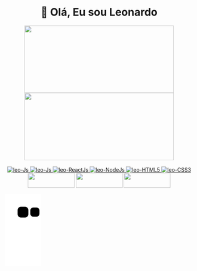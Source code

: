 <h1 align="center" >👋 Olá, Eu sou Leonardo </h1>
<div style='display' display='flex' align="center">
  <a href="https://github.com/LeoNzZ7" />
  <img align="center" height='180cm' width="400cm" 
       src='https://github-readme-stats.vercel.app/api?username=LeoNzZ7&show_icons=true&theme=tokyonight&count_private=true' />
  <img align="center" height='180cm' width="400cm" 
       src='https://github-readme-stats.vercel.app/api/top-langs/?username=LeoNzZ7&layout=compact&count_private=false&theme=tokyonight&count_private=true' />
</div>

<div style='display' display='inline-block' align="center"><br> 
  <img aling-item="center" width="50px" height="50px" alt="leo-Js" src="https://cdn.jsdelivr.net/gh/devicons/devicon/icons/javascript/javascript-original.svg"  />
  <img aling-item="center" width="50px" height="50px" alt="leo-Js" src="https://cdn.jsdelivr.net/gh/devicons/devicon/icons/typescript/typescript-original.svg" />
  <img aling-item="center" width="50px" height="50px" alt="leo-ReactJs" src="https://cdn.jsdelivr.net/gh/devicons/devicon/icons/react/react-original-wordmark.svg" />
  <img aling-item="center" width="50px" height="50px" alt="leo-NodeJs" src="https://cdn.jsdelivr.net/gh/devicons/devicon/icons/nodejs/nodejs-plain.svg" />
  <img aling-item="center" width="50px" height="50px" alt="leo-HTML5" src="https://cdn.jsdelivr.net/gh/devicons/devicon/icons/html5/html5-original-wordmark.svg" />
  <img aling-item="center" width="50px" height="50px" alt="leo-CSS3" src="https://cdn.jsdelivr.net/gh/devicons/devicon/icons/css3/css3-original-wordmark.svg" />
</div>

<div style='display' display='inline-block' align="center">
  <a href="https://www.linkedin.com/in/leonardo-nunes-martinha-68052522b/" target="_blank"><img height="40px" width="125px" src="https://img.shields.io/badge/-LinkedIn-%230077B5?style=for-the-badge&logo=linkedin&logoColor=white" target="_blank"></a> 
  <a href = "mailto:leonardomartinha.dev@gmail.com"><img width="125px" height="40px" src="https://img.shields.io/badge/-Gmail-%23333?style=for-the-badge&logo=gmail&logoColor=white" target="_blank"></a>
  <a href="https://instagram.com/l7onzk" target="_blank"><img width="125px" height="40px" src="https://img.shields.io/badge/-Instagram-%23E4405F?style=for-the-badge&logo=instagram&logoColor=white" target="_blank"></a>
</div>

![snake.svg](https://github.com/LeoNzZ7/LeoNzZ7/blob/output/github-contribution-grid-snake.svg)


